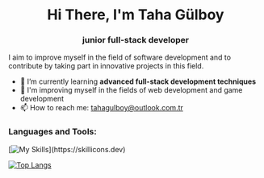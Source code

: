 <h1 align="center">Hi There, I'm Taha Gülboy</h1>
<h3 align="center">junior full-stack developer</h3>

I aim to improve myself in the field of software development and to contribute by taking part in innovative projects in this field.

- 🌱 I’m currently learning **advanced full-stack development techniques**
- 🧩 I'm improving myself in the fields of web development and game development
- 📫 How to reach me: tahagulboy@outlook.com.tr

<h3 align="left">Languages and Tools:</h3>
<p align="left"> 
  
[![My Skills](https://skillicons.dev/icons?i=react,ts,js,vite,less,html,css,git,npm,nodejs,bootstrap,tailwind,cs,unity,ps,mysql,php,python,django,androidstudio,java,)](https://skillicons.dev)
  
[![Top Langs](https://github-readme-stats.vercel.app/api/top-langs/?username=tahagulboy)](https://github.com/tahagulboy/github-readme-stats)
</p>


